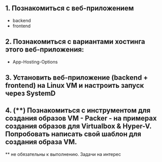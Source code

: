 ## 1. Познакомиться с веб-приложением
- backend
- frontend
## 2. Познакомиться с вариантами хостинга этого веб-приложения:
- App-Hosting-Options
## 3. Установить веб-приложение (backend + frontend) на Linux VM и настроить запуск через SystemD
## 4. (**) Познакомиться с инструментом для создания образов VM - Packer - на примерах создания образов для Virtualbox & Hyper-V. Попробовать написать свой шаблон для создания образа VM.

** не обязательны к выполнению. Задачи на интерес
